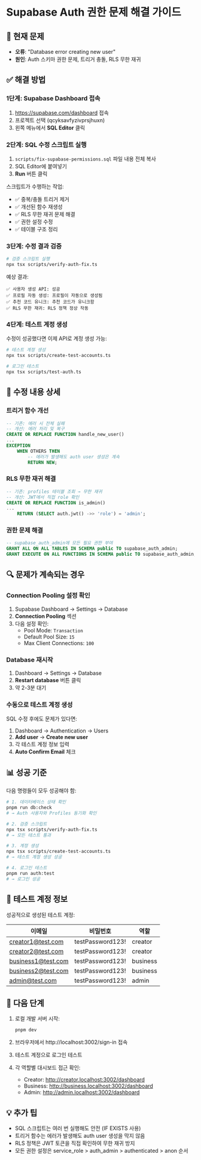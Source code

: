 # Supabase Auth 권한 문제 해결 가이드

## 🚨 현재 문제
- **오류**: "Database error creating new user"
- **원인**: Auth 스키마 권한 문제, 트리거 충돌, RLS 무한 재귀

## ✅ 해결 방법

### 1단계: Supabase Dashboard 접속
1. https://supabase.com/dashboard 접속
2. 프로젝트 선택 (qcyksavfyzivprsjhuxn)
3. 왼쪽 메뉴에서 **SQL Editor** 클릭

### 2단계: SQL 수정 스크립트 실행
1. `scripts/fix-supabase-permissions.sql` 파일 내용 전체 복사
2. SQL Editor에 붙여넣기
3. **Run** 버튼 클릭

스크립트가 수행하는 작업:
- ✅ 중복/충돌 트리거 제거
- ✅ 개선된 함수 재생성
- ✅ RLS 무한 재귀 문제 해결
- ✅ 권한 설정 수정
- ✅ 테이블 구조 정리

### 3단계: 수정 결과 검증
```bash
# 검증 스크립트 실행
npx tsx scripts/verify-auth-fix.ts
```

예상 결과:
```
✅ 사용자 생성 API: 성공
✅ 프로필 자동 생성: 프로필이 자동으로 생성됨
✅ 추천 코드 유니크: 추천 코드가 유니크함
✅ RLS 무한 재귀: RLS 정책 정상 작동
```

### 4단계: 테스트 계정 생성
수정이 성공했다면 이제 API로 계정 생성 가능:

```bash
# 테스트 계정 생성
npx tsx scripts/create-test-accounts.ts

# 로그인 테스트
npx tsx scripts/test-auth.ts
```

## 🔧 수정 내용 상세

### 트리거 함수 개선
```sql
-- 기존: 에러 시 전체 실패
-- 개선: 에러 처리 및 복구
CREATE OR REPLACE FUNCTION handle_new_user()
...
EXCEPTION
    WHEN OTHERS THEN
        -- 에러가 발생해도 auth user 생성은 계속
        RETURN NEW;
```

### RLS 무한 재귀 해결
```sql
-- 기존: profiles 테이블 조회 → 무한 재귀
-- 개선: JWT에서 직접 role 확인
CREATE OR REPLACE FUNCTION is_admin()
...
    RETURN (SELECT auth.jwt() ->> 'role') = 'admin';
```

### 권한 문제 해결
```sql
-- supabase_auth_admin에 모든 필요 권한 부여
GRANT ALL ON ALL TABLES IN SCHEMA public TO supabase_auth_admin;
GRANT EXECUTE ON ALL FUNCTIONS IN SCHEMA public TO supabase_auth_admin;
```

## 🔍 문제가 계속되는 경우

### Connection Pooling 설정 확인
1. Supabase Dashboard → Settings → Database
2. **Connection Pooling** 섹션
3. 다음 설정 확인:
   - Pool Mode: `Transaction`
   - Default Pool Size: `15`
   - Max Client Connections: `100`

### Database 재시작
1. Dashboard → Settings → Database
2. **Restart database** 버튼 클릭
3. 약 2-3분 대기

### 수동으로 테스트 계정 생성
SQL 수정 후에도 문제가 있다면:
1. Dashboard → Authentication → Users
2. **Add user** → **Create new user**
3. 각 테스트 계정 정보 입력
4. **Auto Confirm Email** 체크

## 📊 성공 기준

다음 명령들이 모두 성공해야 함:
```bash
# 1. 데이터베이스 상태 확인
pnpm run db:check
# → Auth 사용자와 Profiles 동기화 확인

# 2. 검증 스크립트
npx tsx scripts/verify-auth-fix.ts
# → 모든 테스트 통과

# 3. 계정 생성
npx tsx scripts/create-test-accounts.ts
# → 테스트 계정 생성 성공

# 4. 로그인 테스트
pnpm run auth:test
# → 로그인 성공
```

## 📝 테스트 계정 정보

성공적으로 생성된 테스트 계정:

| 이메일 | 비밀번호 | 역할 |
|--------|----------|------|
| creator1@test.com | testPassword123! | creator |
| creator2@test.com | testPassword123! | creator |
| business1@test.com | testPassword123! | business |
| business2@test.com | testPassword123! | business |
| admin@test.com | testPassword123! | admin |

## 🚀 다음 단계

1. 로컬 개발 서버 시작:
   ```bash
   pnpm dev
   ```

2. 브라우저에서 http://localhost:3002/sign-in 접속

3. 테스트 계정으로 로그인 테스트

4. 각 역할별 대시보드 접근 확인:
   - Creator: http://creator.localhost:3002/dashboard
   - Business: http://business.localhost:3002/dashboard
   - Admin: http://admin.localhost:3002/dashboard

## 💡 추가 팁

- SQL 스크립트는 여러 번 실행해도 안전 (IF EXISTS 사용)
- 트리거 함수는 에러가 발생해도 auth user 생성을 막지 않음
- RLS 정책은 JWT 토큰을 직접 확인하여 무한 재귀 방지
- 모든 권한 설정은 service_role > auth_admin > authenticated > anon 순서